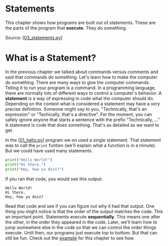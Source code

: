 # Statements

This chapter shows how programs are built out of statements.
These are the parts of the program that **execute**.
They do something.

Source: [[03_statements.py](../../code/basics/03_statements.py)]

# What is a Statement?

In the previous chapter we talked about commands versus comments and said that commands do something. Let's learn how to make the computer do something.
There are many ways to give the computer commands.
Telling it to run your program is a command.
In a programming language, there are normally lots of different ways to control a computer's behavior.
A **statement** is a way of expressing in code what the computer should do.
Depending on the context what is considered a statement may have a _very_ precise definition.
Someone might say to you, "Technically, that's an expression" or "Techically, that's a directive".
For the moment, you can safely ignore anyone that starts a sentence with the prefix "Technically, ..."
A statement is code that does something.
That's as detailed as we want to get.

In the [[01_hello.py](../../code/basics/01_hello.py)] program we on used a single statement.
That statement was to call the `print` funtion (we'll explain what a function is in a minute).
But we could have used many statements.

```python
print("Hello World!") 
print("Hi there.") 
print("Hey, how ya doin?") 
```

If you ran that code, you would see this output:

```
Hello World!
Hi there.
Hey, how ya doin?
```

Read that code and see if you can figure out why it had that output.
One thing you might notice is that the order of the output matches the code.
This an important point.
Statements execute **sequentially**.
This means one after the other, in the order they appeared in the code.
Later, we'll learn how to jump somewhere else in the code so that we can control the order things execute.
Until then, our programs just execute top to bottom.
But that can still be fun.
Check out the [example](../../code/basics/03_statements.py) for this chapter to see how.
